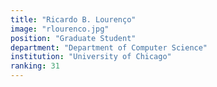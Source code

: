 ```yaml
---
title: "Ricardo B. Lourenço"
image: "rlourenco.jpg"
position: "Graduate Student"
department: "Department of Computer Science"
institution: "University of Chicago"
ranking: 31
---
```

